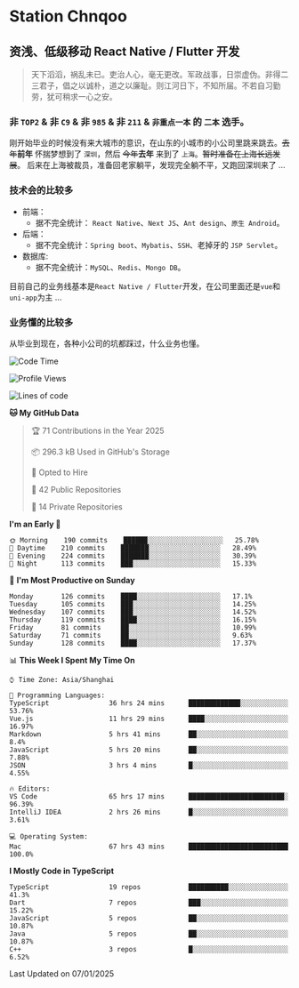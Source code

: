 # Station Chnqoo

## 资浅、低级移动 React Native / Flutter 开发

> 天下滔滔，祸乱未已。吏治人心，毫无更改。军政战事，日崇虚伪。非得二三君子，倡之以诚朴，道之以廉耻。则江河日下，不知所届。不若自习勤劳，犹可稍求一心之安。

### 非 `TOP2` & 非 `C9` & 非 `985` & 非 `211` & `非重点一本` 的 `二本` 选手。

刚开始毕业的时候没有来大城市的意识，在山东的小城市的小公司里跳来跳去。~~去年~~**前年** 怀揣梦想到了 `深圳`，然后 ~~今年~~**去年** 来到了 `上海`。~~暂时准备在上海长远发展~~。
后来在上海被裁员，准备回老家躺平，发现完全躺不平，又跑回深圳来了 ...

### 技术会的比较多

- 前端：
  - 据不完全统计： `React Native`、`Next JS`、`Ant design`、`原生 Android`。
- 后端：
  - 据不完全统计：`Spring boot`、`Mybatis`、`SSH`、老掉牙的 `JSP Servlet`。
- 数据库:
  - 据不完全统计：`MySQL`、`Redis`、`Mongo DB`。

目前自己的业务线基本是`React Native / Flutter`开发，在公司里面还是`vue`和`uni-app`为主 ...

### 业务懂的比较多

从毕业到现在，各种小公司的坑都踩过，什么业务也懂。

<!--START_SECTION:waka-->
![Code Time](http://img.shields.io/badge/Code%20Time-7%2C217%20hrs%2041%20mins-blue)

![Profile Views](http://img.shields.io/badge/Profile%20Views-0-blue)

![Lines of code](https://img.shields.io/badge/From%20Hello%20World%20I%27ve%20Written-495%20Thousand%20lines%20of%20code-blue)

**🐱 My GitHub Data** 

> 🏆 71 Contributions in the Year 2025
 > 
> 📦 296.3 kB Used in GitHub's Storage 
 > 
> 💼 Opted to Hire
 > 
> 📜 42 Public Repositories 
 > 
> 🔑 14 Private Repositories  
 > 
**I'm an Early 🐤** 

```text
🌞 Morning    190 commits    ██████░░░░░░░░░░░░░░░░░░░   25.78% 
🌆 Daytime    210 commits    ███████░░░░░░░░░░░░░░░░░░   28.49% 
🌃 Evening    224 commits    ███████░░░░░░░░░░░░░░░░░░   30.39% 
🌙 Night      113 commits    ███░░░░░░░░░░░░░░░░░░░░░░   15.33%

```
📅 **I'm Most Productive on Sunday** 

```text
Monday       126 commits    ████░░░░░░░░░░░░░░░░░░░░░   17.1% 
Tuesday      105 commits    ███░░░░░░░░░░░░░░░░░░░░░░   14.25% 
Wednesday    107 commits    ███░░░░░░░░░░░░░░░░░░░░░░   14.52% 
Thursday     119 commits    ████░░░░░░░░░░░░░░░░░░░░░   16.15% 
Friday       81 commits     ██░░░░░░░░░░░░░░░░░░░░░░░   10.99% 
Saturday     71 commits     ██░░░░░░░░░░░░░░░░░░░░░░░   9.63% 
Sunday       128 commits    ████░░░░░░░░░░░░░░░░░░░░░   17.37%

```


📊 **This Week I Spent My Time On** 

```text
⌚︎ Time Zone: Asia/Shanghai

💬 Programming Languages: 
TypeScript               36 hrs 24 mins      █████████████░░░░░░░░░░░░   53.76% 
Vue.js                   11 hrs 29 mins      ████░░░░░░░░░░░░░░░░░░░░░   16.97% 
Markdown                 5 hrs 41 mins       ██░░░░░░░░░░░░░░░░░░░░░░░   8.4% 
JavaScript               5 hrs 20 mins       ██░░░░░░░░░░░░░░░░░░░░░░░   7.88% 
JSON                     3 hrs 4 mins        █░░░░░░░░░░░░░░░░░░░░░░░░   4.55%

🔥 Editors: 
VS Code                  65 hrs 17 mins      ████████████████████████░   96.39% 
IntelliJ IDEA            2 hrs 26 mins       █░░░░░░░░░░░░░░░░░░░░░░░░   3.61%

💻 Operating System: 
Mac                      67 hrs 43 mins      █████████████████████████   100.0%

```

**I Mostly Code in TypeScript** 

```text
TypeScript               19 repos            ██████████░░░░░░░░░░░░░░░   41.3% 
Dart                     7 repos             ███░░░░░░░░░░░░░░░░░░░░░░   15.22% 
JavaScript               5 repos             ██░░░░░░░░░░░░░░░░░░░░░░░   10.87% 
Java                     5 repos             ██░░░░░░░░░░░░░░░░░░░░░░░   10.87% 
C++                      3 repos             █░░░░░░░░░░░░░░░░░░░░░░░░   6.52%

```



 Last Updated on 07/01/2025
<!--END_SECTION:waka-->

<!---
ChenqiaoStation/ChenqiaoStation is a ✨ special ✨ repository because its `README.md` (this file) appears on your GitHub profile.
You can click the Preview link to take a look at your changes.
--->
